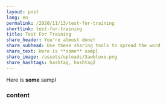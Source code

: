 ```yaml
---
layout: post
lang: en
permalink: /2020/11/13/test-for-training
shortlink: test-for-training
title: Test For Training
share_header: You're almost done!
share_subhead: Use these sharing tools to spread the word
share_text: Here is **some** sampl
share_image: /assets/uploads/3awbluxe.png
share_hashtags: hashtag, hashtag2
---
```

Here is **some** sampl



### content